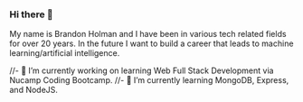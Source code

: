 ### Hi there 👋

My name is Brandon Holman and I have been in various tech related fields for over 20 years.  In the future I want to build a career that leads to machine learning/artificial intelligence.

//- 🔭 I’m currently working on learning Web Full Stack Development via Nucamp Coding Bootcamp.
//- 🌱 I’m currently learning MongoDB, Express, and NodeJS.
